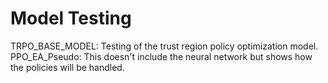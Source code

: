 # Model Testing
TRPO_BASE_MODEL: Testing of the trust region policy optimization model.
PPO_EA_Pseudo: This doesn't include the neural network but shows how the policies will be handled.
